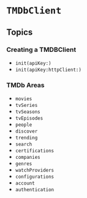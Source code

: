# ``TMDbClient``

## Topics

### Creating a TMDBClient

- ``init(apiKey:)``
- ``init(apiKey:httpClient:)``

### TMDb Areas

- ``movies``
- ``tvSeries``
- ``tvSeasons``
- ``tvEpisodes``
- ``people``
- ``discover``
- ``trending``
- ``search``
- ``certifications``
- ``companies``
- ``genres``
- ``watchProviders``
- ``configurations``
- ``account``
- ``authentication``
